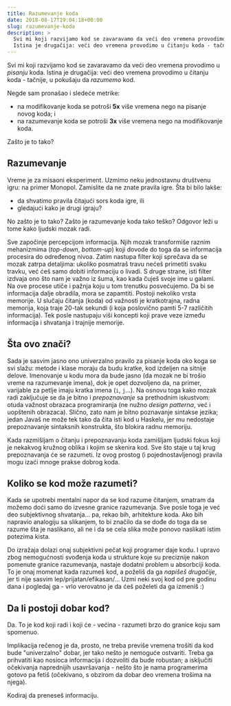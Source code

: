 ```yaml
---
title: Razumevanje koda
date: 2018-08-17T19:04:18+00:00
slug: razumevanje-koda
description: >
  Svi mi koji razvijamo kod se zavaravamo da veći deo vremena provodimo u _pisanju_ koda.
  Istina je drugačija: veći deo vremena provodimo u čitanju koda - tačnije, u pokušaju da _razumemo_ kod.
---
```


Svi mi koji razvijamo kod se zavaravamo da veći deo vremena provodimo u _pisanju_ koda. Istina je drugačija: veći deo vremena provodimo u čitanju koda - tačnije, u pokušaju da _razumemo_ kod.

Negde sam pronašao i sledeće metrike:

+ na modifikovanje koda se potroši **5x** više vremena nego na pisanje novog koda; i
+ na razumevanje koda se potroši **3x** više vremena nego na modifikovanje koda.

Zašto je to tako?

## Razumevanje

Vreme je za misaoni eksperiment. Uzmimo neku jednostavnu društvenu igru: na primer Monopol. Zamislite da ne znate pravila igre. Šta bi bilo lakše:

+ da shvatimo pravila čitajući sors koda igre, ili
+ gledajući kako je drugi igraju?

No zašto je to tako? Zašto je razumevanje koda tako teško? Odgovor leži u tome kako ljudski mozak radi.

Sve započinje percepcijom informacija. Njih mozak transformiše raznim mehanizmima (_top-down_, _bottom-up_) koji dovode do toga da se informacija procesira do određenog nivoa. Zatim nastupa filter koji sprečava da se mozak zatrpa detaljima: ukoliko posmatraš travu nećeš primetiti svaku travku, već ćeš samo dobiti informaciju o livadi. S druge strane, isti filter izdvaja ono što nam je važno iz šuma, kao kada čuješ svoje ime u galami. Na ove procese utiče i pažnja koju u tom trenutku posvećujemo. Da bi se informacija dalje obradila, mora se zapamtiti. Postoji nekoliko vrsta memorije. U slučaju čitanja (koda) od važnosti je kratkotrajna, radna memorija, koja traje 20-tak sekundi (i koja poslovično pamti 5-7 različitih informacija). Tek posle nastupaju viši koncepti koji prave veze između informacija i shvatanja i trajnije memorije.

## Šta ovo znači?

Sada je sasvim jasno ono univerzalno pravilo za pisanje koda oko koga se svi slažu: metode i klase moraju da budu kratke, kod izdeljen na sitnije delove. Imenovanje u kodu mora da bude jasno (da mozak ne bi trošio vreme na razumevanje imena), dok je opet dozvoljeno da, na primer, varijable za petlje imaju kratka imena (`i`, `j`...). Na osnovu toga kako mozak radi zaključuje se da je bitno i _prepoznavanje_ sa prethodnim iskustvom: otuda važnost obrazaca programiranja (ne nužno _design patterna_, već i uopštenih obrazaca). Slično, zato nam je bitno poznavanje sintakse jezika; jedan Javaš ne može tek tako da čita isti kod u Haskelu, jer mu nedostaje prepoznavanje sintaksnih konstrukta, što blokira radnu memoriju.

Kada razmišljam o čitanju i prepoznavanju koda zamišljam ljudski fokus koji je nekakvog kružnog oblika i kojim se skenira kod. Sve što staje u taj krug prepoznavanja će se razumeti. Iz ovog prostog (i pojednostavljenog) pravila mogu izaći mnoge prakse dobrog koda.

## Koliko se kod može razumeti?

Kada se upotrebi mentalni napor da se kod razume čitanjem, smatram da možemo doći samo do izvesne granice razumevanja. Sve posle toga je već deo subjektivnog shvatanja... pa, rekao bih, arhitekture koda. Ako bih napravio analogiju sa slikanjem, to bi značilo da se dođe do toga da se razume šta je naslikano, ali ne i da se cela slika može ponovo naslikati istim potezima kista.

Do izražaja dolazi onaj subjektivni pečat koji programer daje kodu. I upravo zbog nemogućnosti svođenja koda u strukture koje su preciznije nakon pomenute granice razumevanja, nastaje dodatni problem u absorbciji koda. To je onaj momenat kada razumeš kod, a poželiš da ga _napišeš drugačije_, jer ti nije sasvim lep/prijatan/efikasan/... Uzmi neki svoj kod od pre godinu dana i pogledaj ga - vrlo verovatno je da ćeš poželeti da ga izmeniš :)

## Da li postoji dobar kod?

Da. To je kod koji radi i koji će - većina - razumeti brzo do granice koju sam spomenuo.

Implikacija rečenog je da, prosto, ne treba previše vremena trošiti da kod bude "univerzalno" dobar, jer tako nešto je nemoguće ostvariti. Treba ga prihvatiti kao nosioca informacija i dozvoliti da bude robustan; a isključiti očekivanja naprednijih usavršavanja - nešto što je nama programerima gotovo pa fetiš (očekivano, s obzirom da dobar deo vremena trošima na njega).

Kodiraj da preneseš informaciju.
